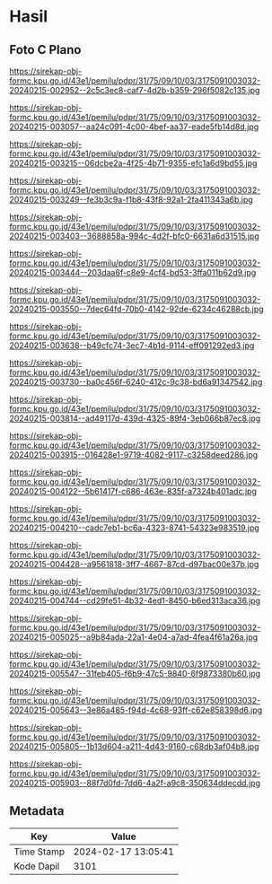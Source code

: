 # Hasil

## Foto C Plano

https://sirekap-obj-formc.kpu.go.id/43e1/pemilu/pdpr/31/75/09/10/03/3175091003032-20240215-002952--2c5c3ec8-caf7-4d2b-b359-296f5082c135.jpg

https://sirekap-obj-formc.kpu.go.id/43e1/pemilu/pdpr/31/75/09/10/03/3175091003032-20240215-003057--aa24c091-4c00-4bef-aa37-eade5fb14d8d.jpg

https://sirekap-obj-formc.kpu.go.id/43e1/pemilu/pdpr/31/75/09/10/03/3175091003032-20240215-003215--06dcbe2a-4f25-4b71-9355-efc1a6d9bd55.jpg

https://sirekap-obj-formc.kpu.go.id/43e1/pemilu/pdpr/31/75/09/10/03/3175091003032-20240215-003249--fe3b3c9a-f1b8-43f8-92a1-2fa411343a6b.jpg

https://sirekap-obj-formc.kpu.go.id/43e1/pemilu/pdpr/31/75/09/10/03/3175091003032-20240215-003403--3688858a-994c-4d2f-bfc0-6631a6d31515.jpg

https://sirekap-obj-formc.kpu.go.id/43e1/pemilu/pdpr/31/75/09/10/03/3175091003032-20240215-003444--203daa6f-c8e9-4cf4-bd53-3ffa011b62d9.jpg

https://sirekap-obj-formc.kpu.go.id/43e1/pemilu/pdpr/31/75/09/10/03/3175091003032-20240215-003550--7dec64fd-70b0-4142-92de-6234c46288cb.jpg

https://sirekap-obj-formc.kpu.go.id/43e1/pemilu/pdpr/31/75/09/10/03/3175091003032-20240215-003638--b49cfc74-3ec7-4b1d-9114-eff091292ed3.jpg

https://sirekap-obj-formc.kpu.go.id/43e1/pemilu/pdpr/31/75/09/10/03/3175091003032-20240215-003730--ba0c456f-6240-412c-9c38-bd6a91347542.jpg

https://sirekap-obj-formc.kpu.go.id/43e1/pemilu/pdpr/31/75/09/10/03/3175091003032-20240215-003814--ad49117d-439d-4325-89f4-3eb066b87ec8.jpg

https://sirekap-obj-formc.kpu.go.id/43e1/pemilu/pdpr/31/75/09/10/03/3175091003032-20240215-003915--016428e1-9719-4082-9117-c3258deed286.jpg

https://sirekap-obj-formc.kpu.go.id/43e1/pemilu/pdpr/31/75/09/10/03/3175091003032-20240215-004122--5b61417f-c686-463e-835f-a7324b401adc.jpg

https://sirekap-obj-formc.kpu.go.id/43e1/pemilu/pdpr/31/75/09/10/03/3175091003032-20240215-004210--cadc7eb1-bc6a-4323-8741-54323e983519.jpg

https://sirekap-obj-formc.kpu.go.id/43e1/pemilu/pdpr/31/75/09/10/03/3175091003032-20240215-004428--a9561818-3ff7-4667-87cd-d97bac00e37b.jpg

https://sirekap-obj-formc.kpu.go.id/43e1/pemilu/pdpr/31/75/09/10/03/3175091003032-20240215-004744--cd29fe51-4b32-4ed1-8450-b6ed313aca36.jpg

https://sirekap-obj-formc.kpu.go.id/43e1/pemilu/pdpr/31/75/09/10/03/3175091003032-20240215-005025--a9b84ada-22a1-4e04-a7ad-4fea4f61a26a.jpg

https://sirekap-obj-formc.kpu.go.id/43e1/pemilu/pdpr/31/75/09/10/03/3175091003032-20240215-005547--31feb405-f6b9-47c5-9840-6f9873380b60.jpg

https://sirekap-obj-formc.kpu.go.id/43e1/pemilu/pdpr/31/75/09/10/03/3175091003032-20240215-005643--3e86a485-f94d-4c68-93ff-c62e858398d6.jpg

https://sirekap-obj-formc.kpu.go.id/43e1/pemilu/pdpr/31/75/09/10/03/3175091003032-20240215-005805--1b13d604-a211-4d43-9160-c68db3af04b8.jpg

https://sirekap-obj-formc.kpu.go.id/43e1/pemilu/pdpr/31/75/09/10/03/3175091003032-20240215-005903--88f7d0fd-7dd6-4a2f-a9c8-350634ddecdd.jpg


## Metadata

| Key        | Value               |
| ---------- | ------------------- |
| Time Stamp | 2024-02-17 13:05:41 |
| Kode Dapil | 3101                |



